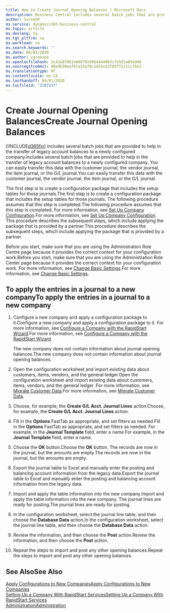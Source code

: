 ```yaml
---
title: How to Create Journal Opening Balances | Microsoft Docs
description: Business Central includes several batch jobs that are provided to help in the transfer of legacy account balances to a newly configured company. You can easily transfer this data with journals postings.
author: SorenGP
ms.service: dynamics365-business-central
ms.topic: article
ms.devlang: na
ms.tgt_pltfrm: na
ms.workload: na
ms.search.keywords: ''
ms.date: 04/01/2020
ms.author: sgroespe
ms.openlocfilehash: 2c42e87db1e0dd792d9b4444db3cfe5d1a05ed48
ms.sourcegitcommit: 88e4b30eaf6fa32af0c1452ce2f85ff1111c75e2
ms.translationtype: HT
ms.contentlocale: en-CA
ms.lasthandoff: 04/01/2020
ms.locfileid: "3187157"
---
```

# <a name="create-journal-opening-balances"></a><span data-ttu-id="0233c-104">Create Journal Opening Balances</span><span class="sxs-lookup"><span data-stu-id="0233c-104">Create Journal Opening Balances</span></span>
[!INCLUDE[d365fin](includes/d365fin_md.md)] <span data-ttu-id="0233c-105">includes several batch jobs that are provided to help in the transfer of legacy account balances to a newly configured company.</span><span class="sxs-lookup"><span data-stu-id="0233c-105">includes several batch jobs that are provided to help in the transfer of legacy account balances to a newly configured company.</span></span> <span data-ttu-id="0233c-106">You can easily transfer this data with the customer journal, the vendor journal, the item journal, or the G/L journal.</span><span class="sxs-lookup"><span data-stu-id="0233c-106">You can easily transfer this data with the customer journal, the vendor journal, the item journal, or the G/L journal.</span></span>

<span data-ttu-id="0233c-107">The first step is to create a configuration package that includes the setup tables for those journals.</span><span class="sxs-lookup"><span data-stu-id="0233c-107">The first step is to create a configuration package that includes the setup tables for those journals.</span></span> <span data-ttu-id="0233c-108">The following procedure assumes that this step is completed.</span><span class="sxs-lookup"><span data-stu-id="0233c-108">The following procedure assumes that this step is completed.</span></span> <span data-ttu-id="0233c-109">For more information, see [Set Up Company Configuration](admin-set-up-company-configuration.md).</span><span class="sxs-lookup"><span data-stu-id="0233c-109">For more information, see [Set Up Company Configuration](admin-set-up-company-configuration.md).</span></span> <span data-ttu-id="0233c-110">This procedure describes the subsequent steps, which include applying the package that is provided by a partner.</span><span class="sxs-lookup"><span data-stu-id="0233c-110">This procedure describes the subsequent steps, which include applying the package that is provided by a partner.</span></span>  

<span data-ttu-id="0233c-111">Before you start, make sure that you are using the Administration Role Centre page because it provides the correct context for your configuration work.</span><span class="sxs-lookup"><span data-stu-id="0233c-111">Before you start, make sure that you are using the Administration Role Center page because it provides the correct context for your configuration work.</span></span> <span data-ttu-id="0233c-112">For more information, see [Change Basic Settings](ui-change-basic-settings.md).</span><span class="sxs-lookup"><span data-stu-id="0233c-112">For more information, see [Change Basic Settings](ui-change-basic-settings.md).</span></span>

## <a name="to-apply-the-entries-in-a-journal-to-a-new-company"></a><span data-ttu-id="0233c-113">To apply the entries in a journal to a new company</span><span class="sxs-lookup"><span data-stu-id="0233c-113">To apply the entries in a journal to a new company</span></span>  
1. <span data-ttu-id="0233c-114">Configure a new company and apply a configuration package to it.</span><span class="sxs-lookup"><span data-stu-id="0233c-114">Configure a new company and apply a configuration package to it.</span></span> <span data-ttu-id="0233c-115">For more information, see [Configure a Company with the RapidStart Wizard](admin-how-to-configure-a-company-with-the-rapidstart-wizard.md).</span><span class="sxs-lookup"><span data-stu-id="0233c-115">For more information, see [Configure a Company with the RapidStart Wizard](admin-how-to-configure-a-company-with-the-rapidstart-wizard.md).</span></span>  

    <span data-ttu-id="0233c-116">The new company does not contain information about journal opening balances.</span><span class="sxs-lookup"><span data-stu-id="0233c-116">The new company does not contain information about journal opening balances.</span></span>  

2. <span data-ttu-id="0233c-117">Open the configuration worksheet and import existing data about customers, items, vendors, and the general ledger.</span><span class="sxs-lookup"><span data-stu-id="0233c-117">Open the configuration worksheet and import existing data about customers, items, vendors, and the general ledger.</span></span> <span data-ttu-id="0233c-118">For more information, see [Migrate Customer Data](admin-migrate-customer-data.md).</span><span class="sxs-lookup"><span data-stu-id="0233c-118">For more information, see [Migrate Customer Data](admin-migrate-customer-data.md).</span></span>  
3. <span data-ttu-id="0233c-119">Choose, for example, the **Create G/L Acct. Journal Lines** action.</span><span class="sxs-lookup"><span data-stu-id="0233c-119">Choose, for example, the **Create G/L Acct. Journal Lines** action.</span></span>  
4. <span data-ttu-id="0233c-120">Fill in the **Options** FastTab as appropriate, and set filters as needed.</span><span class="sxs-lookup"><span data-stu-id="0233c-120">Fill in the **Options** FastTab as appropriate, and set filters as needed.</span></span> <span data-ttu-id="0233c-121">For example, in the **Journal Template** field, enter a name.</span><span class="sxs-lookup"><span data-stu-id="0233c-121">For example, in the **Journal Template** field, enter a name.</span></span>  
5. <span data-ttu-id="0233c-122">Choose the **OK** button.</span><span class="sxs-lookup"><span data-stu-id="0233c-122">Choose the **OK** button.</span></span> <span data-ttu-id="0233c-123">The records are now in the journal, but the amounts are empty.</span><span class="sxs-lookup"><span data-stu-id="0233c-123">The records are now in the journal, but the amounts are empty.</span></span>  
6. <span data-ttu-id="0233c-124">Export the journal table to Excel and manually enter the posting and balancing account information from the legacy data.</span><span class="sxs-lookup"><span data-stu-id="0233c-124">Export the journal table to Excel and manually enter the posting and balancing account information from the legacy data.</span></span>
7. <span data-ttu-id="0233c-125">Import and apply the table information into the new company.</span><span class="sxs-lookup"><span data-stu-id="0233c-125">Import and apply the table information into the new company.</span></span> <span data-ttu-id="0233c-126">The journal lines are ready for posting.</span><span class="sxs-lookup"><span data-stu-id="0233c-126">The journal lines are ready for posting.</span></span>  
8. <span data-ttu-id="0233c-127">In the configuration worksheet, select the journal line table, and then choose the **Database Data** action.</span><span class="sxs-lookup"><span data-stu-id="0233c-127">In the configuration worksheet, select the journal line table, and then choose the **Database Data** action.</span></span>  
9. <span data-ttu-id="0233c-128">Review the information, and then choose the **Post** action.</span><span class="sxs-lookup"><span data-stu-id="0233c-128">Review the information, and then choose the **Post** action.</span></span>  
10. <span data-ttu-id="0233c-129">Repeat the steps to import and post any other opening balances.</span><span class="sxs-lookup"><span data-stu-id="0233c-129">Repeat the steps to import and post any other opening balances.</span></span>  

## <a name="see-also"></a><span data-ttu-id="0233c-130">See Also</span><span class="sxs-lookup"><span data-stu-id="0233c-130">See Also</span></span>  
[<span data-ttu-id="0233c-131">Apply Configurations to New Companies</span><span class="sxs-lookup"><span data-stu-id="0233c-131">Apply Configurations to New Companies</span></span>](admin-apply-configuration-to-new-companies.md)  
[<span data-ttu-id="0233c-132">Setting Up a Company With RapidStart Services</span><span class="sxs-lookup"><span data-stu-id="0233c-132">Setting Up a Company With RapidStart Services</span></span>](admin-set-up-a-company-with-rapidstart.md)  
[<span data-ttu-id="0233c-133">Administration</span><span class="sxs-lookup"><span data-stu-id="0233c-133">Administration</span></span>](admin-setup-and-administration.md)
